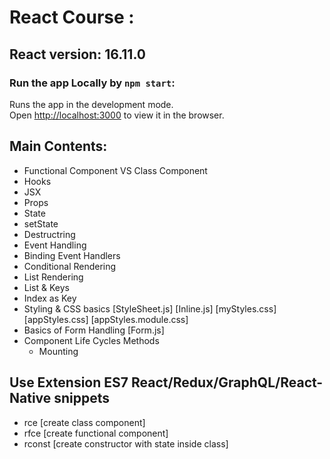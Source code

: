 # React Course : 

## React version: 16.11.0   

### Run the app Locally by `npm start`:   

Runs the app in the development mode.<br />
Open [http://localhost:3000](http://localhost:3000) to view it in the browser.

## Main Contents:

* Functional Component VS Class Component 
* Hooks
* JSX
* Props
* State
* setState 
* Destructring
* Event Handling
* Binding Event Handlers
* Conditional Rendering
* List Rendering
* List & Keys 
* Index as Key 
* Styling & CSS basics  [StyleSheet.js] [Inline.js] [myStyles.css] [appStyles.css] [appStyles.module.css]
* Basics of Form Handling [Form.js]
* Component Life Cycles Methods
   * Mounting 

## Use Extension ES7 React/Redux/GraphQL/React-Native snippets 
- rce [create class component]
- rfce [create functional component]
- rconst [create constructor with state inside class]

